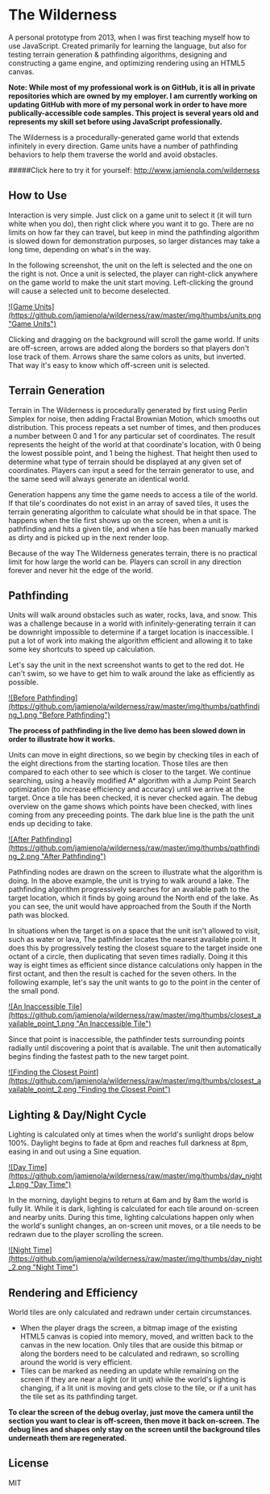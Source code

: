 # The Wilderness
  
A personal prototype from 2013, when I was first teaching myself how to use JavaScript. Created primarily for learning the language, but also for testing terrain generation & pathfinding algorithms, designing and constructing a game engine, and optimizing rendering using an HTML5 canvas.
  
**Note: While most of my professional work is on GitHub, it is all in private repositories which are owned by my employer. I am currently working on updating GitHub with more of my personal work in order to have more publically-accessible code samples. This project is several years old and represents my skill set before using JavaScript professionally.**
  
The Wilderness is a procedurally-generated game world that extends infinitely in every direction. Game units have a number of pathfinding behaviors to help them traverse the world and avoid obstacles.

#####Click here to try it for yourself: http://www.jamienola.com/wilderness

## How to Use

Interaction is very simple. Just click on a game unit to select it (it will turn white when you do), then right click where you want it to go. There are no limits on how far they can travel, but keep in mind the pathfinding algorithm is slowed down for demonstration purposes, so larger distances may take a long time, depending on what's in the way. 

In the following screenshot, the unit on the left is selected and the one on the right is not. Once a unit is selected, the player can right-click anywhere on the game world to make the unit start moving. Left-clicking the ground will cause a selected unit to become deselected.

<a href="https://raw.githubusercontent.com/jamienola/wilderness/master/img/units.png" target="_blank">
![Game Units](https://github.com/jamienola/wilderness/raw/master/img/thumbs/units.png "Game Units")
</a>

Clicking and dragging on the background will scroll the game world. If units are off-screen, arrows are added along the borders so that players don't lose track of them. Arrows share the same colors as units, but inverted. That way it's easy to know which off-screen unit is selected.

## Terrain Generation

Terrain in The Wilderness is procedurally generated by first using Perlin Simplex for noise, then adding Fractal Brownian Motion, which smooths out distribution. This process repeats a set number of times, and then produces a number between 0 and 1 for any particular set of coordinates. The result represents the height of the world at that coordinate's location, with 0 being the lowest possible point, and 1 being the highest. That height then used to determine what type of terrain should be displayed at any given set of coordinates. Players can input a seed for the terrain generator to use, and the same seed will always generate an identical world. 

Generation happens any time the game needs to access a tile of the world. If that tile's coordinates do not exist in an array of saved tiles, it uses the terrain generating algorithm to calculate what should be in that space. The happens when the tile first shows up on the screen, when a unit is pathfinding and hits a given tile, and when a tile has been manually marked as dirty and is picked up in the next render loop.
  
Because of the way The Wilderness generates terrain, there is no practical limit for how large the world can be. Players can scroll in any direction forever and never hit the edge of the world.

## Pathfinding

Units will walk around obstacles such as water, rocks, lava, and snow. This was a challenge because in a world with infinitely-generating terrain it can be downright impossible to determine if a target location is inaccessible. I put a lot of work into making the algorithm efficient and allowing it to take some key shortcuts to speed up calculation.

Let's say the unit in the next screenshot wants to get to the red dot. He can't swim, so we have to get him to walk around the lake as efficiently as possible.

<a href="https://raw.githubusercontent.com/jamienola/wilderness/master/img/pathfinding_1.png" target="_blank">
![Before Pathfinding](https://github.com/jamienola/wilderness/raw/master/img/thumbs/pathfinding_1.png "Before Pathfinding")
</a>

**The process of pathfinding in the live demo has been slowed down in order to illustrate how it works.**

Units can move in eight directions, so we begin by checking tiles in each of the eight directions from the starting location. Those tiles are then compared to each other to see which is closer to the target. We continue searching, using a heavily modified A* algorithm with a Jump Point Search optimization (to increase efficiency and accuracy) until we arrive at the target. Once a tile has been checked, it is never checked again. The debug overview on the game shows which points have been checked, with lines coming from any preceeding points. The dark blue line is the path the unit ends up deciding to take.

<a href="https://raw.githubusercontent.com/jamienola/wilderness/master/img/pathfinding_2.png" target="_blank">
![After Pathfinding](https://github.com/jamienola/wilderness/raw/master/img/thumbs/pathfinding_2.png "After Pathfinding")
</a>

Pathfinding nodes are drawn on the screen to illustrate what the algorithm is doing. In the above example, the unit is trying to walk around a lake. The pathfinding algorithm progressively searches for an available path to the target location, which it finds by going around the North end of the lake. As you can see, the unit would have approached from the South if the North path was blocked.

In situations when the target is on a space that the unit isn't allowed to visit, such as water or lava, The pathfinder locates the nearest available point. It does this by progressively testing the closest square to the target inside one octant of a circle, then duplicating that seven times radially. Doing it this way is eight times as efficient since distance calculations only happen in the first octant, and then the result is cached for the seven others. In the following example, let's say the unit wants to go to the point in the center of the small pond.

<a href="https://raw.githubusercontent.com/jamienola/wilderness/master/img/closest_available_point_1.png" target="_blank">
![An Inaccessible Tile](https://github.com/jamienola/wilderness/raw/master/img/thumbs/closest_available_point_1.png "An Inaccessible Tile")
</a>

Since that point is inaccessible, the pathfinder tests surrounding points radially until discovering a point that is available. The unit then automatically begins finding the fastest path to the new target point.

<a href="https://raw.githubusercontent.com/jamienola/wilderness/master/img/closest_available_point_2.png" target="_blank">
![Finding the Closest Point](https://github.com/jamienola/wilderness/raw/master/img/thumbs/closest_available_point_2.png "Finding the Closest Point")
</a>

## Lighting & Day/Night Cycle

Lighting is calculated only at times when the world's sunlight drops below 100%. Daylight begins to fade at 6pm and reaches full darkness at 8pm, easing in and out using a Sine equation.

<a href="https://raw.githubusercontent.com/jamienola/wilderness/master/img/day_night_1.png" target="_blank">
![Day Time](https://github.com/jamienola/wilderness/raw/master/img/thumbs/day_night_1.png "Day Time")
</a>

In the morning, daylight begins to return at 6am and by 8am the world is fully lit. While it is dark, lighting is calculated for each tile around on-screen and nearby units. During this time, lighting calculations happen only when the world's sunlight changes, an on-screen unit moves, or a tile needs to be redrawn due to the player scrolling the screen.

<a href="https://raw.githubusercontent.com/jamienola/wilderness/master/img/day_night_2.png" target="_blank">
![Night Time](https://github.com/jamienola/wilderness/raw/master/img/thumbs/day_night_2.png "Night Time")
</a>

## Rendering and Efficiency

World tiles are only calculated and redrawn under certain circumstances. 
* When the player drags the screen, a bitmap image of the existing HTML5 canvas is copied into memory, moved, and written back to the canvas in the new location. Only tiles that are ouside this bitmap or along the borders need to be calculated and redrawn, so scrolling around the world is very efficient.
* Tiles can be marked as needing an update while remaining on the screen if they are near a light (or lit unit) while the world's lighting is changing, if a lit unit is moving and gets close to the tile, or if a unit has the tile set as its pathfinding target.

**To clear the screen of the debug overlay, just move the camera until the section you want to clear is off-screen, then move it back on-screen. The debug lines and shapes only stay on the screen until the background tiles underneath them are regenerated.**

## License

  MIT
